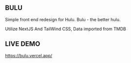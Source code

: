 ## BULU
Simple front end redesign for Hulu.
Bulu - the better hulu.

Utilize NextJS And TailWind CSS, Data imported from TMDB

## LIVE DEMO
https://bulu.vercel.app/
